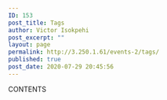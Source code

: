 ```yaml
---
ID: 153
post_title: Tags
author: Victor Isokpehi
post_excerpt: ""
layout: page
permalink: http://3.250.1.61/events-2/tags/
published: true
post_date: 2020-07-29 20:45:56
---
```

CONTENTS